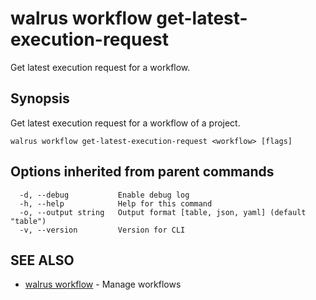 # walrus workflow get-latest-execution-request

Get latest execution request for a workflow.

## Synopsis

Get latest execution request for a workflow of a project.

```
walrus workflow get-latest-execution-request <workflow> [flags]
```

## Options inherited from parent commands

```
  -d, --debug           Enable debug log
  -h, --help            Help for this command
  -o, --output string   Output format [table, json, yaml] (default "table")
  -v, --version         Version for CLI
```

## SEE ALSO

* [walrus workflow](walrus_workflow)	 - Manage workflows

